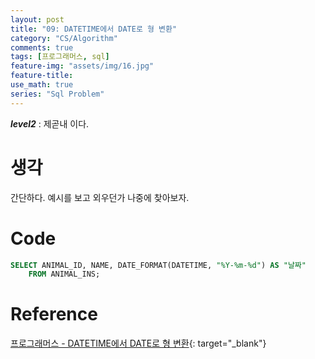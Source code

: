 ```yaml
---
layout: post
title: "09: DATETIME에서 DATE로 형 변환"
category: "CS/Algorithm"
comments: true
tags: [프로그래머스, sql]
feature-img: "assets/img/16.jpg"
feature-title:
use_math: true
series: "Sql Problem"
---
```


**_level2_** : 제곧내 이다.

# 생각

간단하다. 예시를 보고 외우던가 나중에 찾아보자.

# Code

```sql
SELECT ANIMAL_ID, NAME, DATE_FORMAT(DATETIME, "%Y-%m-%d") AS "날짜"
    FROM ANIMAL_INS;
```

# Reference

[프로그래머스 - DATETIME에서 DATE로 형 변환](https://programmers.co.kr/learn/courses/30/lessons/59414){: target="\_blank"}

